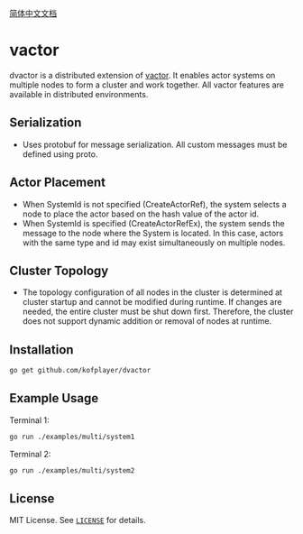 [简体中文文档](ReadmeCh.md)

# vactor

dvactor is a distributed extension of [vactor](https://github.com/kofplayer/vactor). It enables actor systems on multiple nodes to form a cluster and work together. All vactor features are available in distributed environments.

## Serialization

- Uses protobuf for message serialization. All custom messages must be defined using proto.

## Actor Placement

- When SystemId is not specified (CreateActorRef), the system selects a node to place the actor based on the hash value of the actor id.
- When SystemId is specified (CreateActorRefEx), the system sends the message to the node where the System is located. In this case, actors with the same type and id may exist simultaneously on multiple nodes.

## Cluster Topology

- The topology configuration of all nodes in the cluster is determined at cluster startup and cannot be modified during runtime. If changes are needed, the entire cluster must be shut down first. Therefore, the cluster does not support dynamic addition or removal of nodes at runtime.


## Installation

```sh
go get github.com/kofplayer/dvactor
```

## Example Usage

Terminal 1:
```sh
go run ./examples/multi/system1
```

Terminal 2:
```sh
go run ./examples/multi/system2
```

## License

MIT License. See [`LICENSE`](LICENSE) for details.